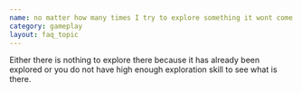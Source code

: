 ```yaml
---
name: no matter how many times I try to explore something it wont come up why
category: gameplay
layout: faq_topic
---
```

Either there is nothing to explore there because it has already been explored or you do not have high enough exploration skill to see what is there.